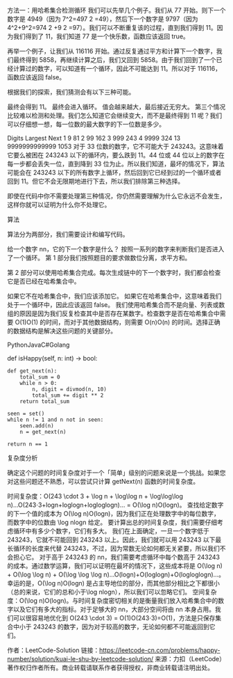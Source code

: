 方法一：用哈希集合检测循环
我们可以先举几个例子。我们从 77 开始。则下一个数字是 4949（因为 7^2=497
2
=49），然后下一个数字是 9797（因为 4^2+9^2=974
2
+9
2
=97）。我们可以不断重复该的过程，直到我们得到 11。因为我们得到了 11，我们知道 77 是一个快乐数，函数应该返回 true。



再举一个例子，让我们从 116116 开始。通过反复通过平方和计算下一个数字，我们最终得到 5858，再继续计算之后，我们又回到 5858。由于我们回到了一个已经计算过的数字，可以知道有一个循环，因此不可能达到 11。所以对于 116116，函数应该返回 false。



根据我们的探索，我们猜测会有以下三种可能。

最终会得到 11。
最终会进入循环。
值会越来越大，最后接近无穷大。
第三个情况比较难以检测和处理。我们怎么知道它会继续变大，而不是最终得到 11 呢？我们可以仔细想一想，每一位数的最大数字的下一位数是多少。

Digits	Largest	Next
1	9	81
2	99	162
3	999	243
4	9999	324
13	9999999999999	1053
对于 33 位数的数字，它不可能大于 243243。这意味着它要么被困在 243243 以下的循环内，要么跌到 11。44 位或 44 位以上的数字在每一步都会丢失一位，直到降到 33 位为止。所以我们知道，最坏的情况下，算法可能会在 243243 以下的所有数字上循环，然后回到它已经到过的一个循环或者回到 11。但它不会无限期地进行下去，所以我们排除第三种选择。

即使在代码中你不需要处理第三种情况，你仍然需要理解为什么它永远不会发生，这样你就可以证明为什么你不处理它。

算法

算法分为两部分，我们需要设计和编写代码。

给一个数字 nn，它的下一个数字是什么？
按照一系列的数字来判断我们是否进入了一个循环。
第 1 部分我们按照题目的要求做数位分离，求平方和。

第 2 部分可以使用哈希集合完成。每次生成链中的下一个数字时，我们都会检查它是否已经在哈希集合中。

如果它不在哈希集合中，我们应该添加它。
如果它在哈希集合中，这意味着我们处于一个循环中，因此应该返回 false。
我们使用哈希集合而不是向量、列表或数组的原因是因为我们反复检查其中是否存在某数字。检查数字是否在哈希集合中需要 O(1)O(1) 的时间，而对于其他数据结构，则需要 O(n)O(n) 的时间。选择正确的数据结构是解决这些问题的关键部分。

PythonJavaC#Golang

def isHappy(self, n: int) -> bool:

    def get_next(n):
        total_sum = 0
        while n > 0:
            n, digit = divmod(n, 10)
            total_sum += digit ** 2
        return total_sum

    seen = set()
    while n != 1 and n not in seen:
        seen.add(n)
        n = get_next(n)

    return n == 1
复杂度分析

确定这个问题的时间复杂度对于一个「简单」级别的问题来说是一个挑战。如果您对这些问题还不熟悉，可以尝试只计算 getNext(n) 函数的时间复杂度。

时间复杂度：O(243 \cdot 3 + \log n + \log\log n + \log\log\log n)...O(243⋅3+logn+loglogn+logloglogn)... = O(\log n)O(logn)。
查找给定数字的下一个值的成本为 O(\log n)O(logn)，因为我们正在处理数字中的每位数字，而数字中的位数由 \log nlogn 给定。
要计算出总的时间复杂度，我们需要仔细考虑循环中有多少个数字，它们有多大。
我们在上面确定，一旦一个数字低于 243243，它就不可能回到 243243 以上。因此，我们就可以用 243243 以下最长循环的长度来代替 243243，不过，因为常数无论如何都无关紧要，所以我们不会担心它。
对于高于 243243 的 nn，我们需要考虑循环中每个数高于 243243 的成本。通过数学运算，我们可以证明在最坏的情况下，这些成本将是 O(\log n) + O(\log \log n) + O(\log \log \log n)...O(logn)+O(loglogn)+O(logloglogn)...。幸运的是，O(\log n)O(logn) 是占主导地位的部分，而其他部分相比之下都很小（总的来说，它们的总和小于\log nlogn），所以我们可以忽略它们。
空间复杂度：O(\log n)O(logn)。与时间复杂度密切相关的是衡量我们放入哈希集合中的数字以及它们有多大的指标。对于足够大的 nn，大部分空间将由 nn 本身占用。我们可以很容易地优化到 O(243 \cdot 3) = O(1)O(243⋅3)=O(1)，方法是只保存集合中小于 243243 的数字，因为对于较高的数字，无论如何都不可能返回到它们。

作者：LeetCode-Solution
链接：https://leetcode-cn.com/problems/happy-number/solution/kuai-le-shu-by-leetcode-solution/
来源：力扣（LeetCode）
著作权归作者所有。商业转载请联系作者获得授权，非商业转载请注明出处。